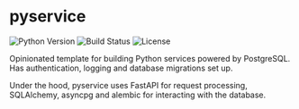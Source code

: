 # pyservice

![Python Version](https://img.shields.io/badge/python-3.13-blue.svg)
![Build Status](https://github.com/denk-solutions/pyservice/workflows/test/badge.svg)
![License](https://img.shields.io/github/license/denk-solutions/pyservice.svg)

Opinionated template for building Python services powered by PostgreSQL. Has authentication, logging and database migrations set up.

Under the hood, pyservice uses FastAPI for request processing, SQLAlchemy, asyncpg and alembic for interacting with the database.
